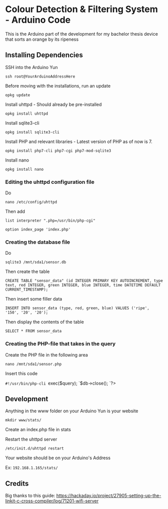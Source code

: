 # Colour Detection & Filtering System - Arduino Code

This is the Arduino part of the development for my bachelor thesis device that sorts an orange by its ripeness

## Installing Dependencies

SSH into the Arduino Yun

`ssh root@YourArduinoAddressHere`

Before moving with the installations, run an update

`opkg update`

Install uhttpd - Should already be pre-installed

`opkg install uhttpd`

Install sqlite3-cli

`opkg install sqlite3-cli`

Install PHP and relevant libraries - Latest version of PHP as of now is 7.

`opkg install php7-cli php7-cgi php7-mod-sqlite3`

Install nano

`opkg install nano`

### Editing the uhttpd configuration file

Do

`nano /etc/config/uhttpd`

Then add

`list interpreter ".php=/usr/bin/php-cgi"`

`option index_page 'index.php'`

### Creating the database file

Do

`sqlite3 /mnt/sda1/sensor.db`

Then create the table

`CREATE TABLE "sensor_data" (id INTEGER PRIMARY KEY AUTOINCREMENT, type text, red INTEGER, green INTEGER, blue INTEGER, time DATETIME DEFAULT CURRENT_TIMESTAMP);`

Then insert some filler data

`INSERT INTO sensor_data (type, red, green, blue) VALUES ('ripe', '150', '20', '20');`

Then display the contents of the table

`SELECT * FROM sensor_data`

### Creating the PHP-file that takes in the query

Create the PHP file in the following area

`nano /mnt/sda1/sensor.php`

Insert this code

`#!/usr/bin/php-cli
`<?php
`$db = new SQLite3('/mnt/sda1/sensor.db');
`$query = "INSERT INTO sensor_data (type, red, green, blue) VALUES( '$argv[1]', '$argv[2]', '$argv[3]', '$argv[4]' )";
`$db->exec($query);
`$db->close();
`?>

## Development

Anything in the www folder on your Arduino Yun is your website

`mkdir www/stats/`

Create an index.php file in stats

<?php
  echo "Hello World, running PHP test!"
?>

Restart the uhttpd server

`/etc/init.d/uhttpd restart`

Your website should be on your Arduino's Address

Ex: `192.168.1.165/stats/`

## Credits

Big thanks to this guide: https://hackaday.io/project/27905-setting-up-the-linkit-c-cross-compiler/log/71201-wifi-server